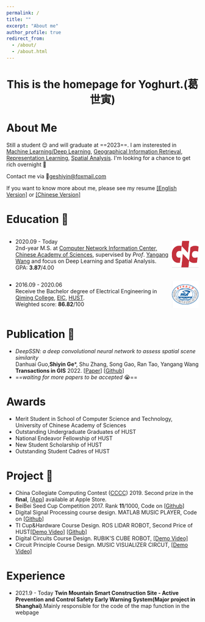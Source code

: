 ```yaml
---
permalink: /
title: ""
excerpt: "About me"
author_profile: true
redirect_from: 
  - /about/
  - /about.html
---
```


<style>
  .flex-between {
    display: flex;
    align-items: center;
    justify-content: space-between;
  }
  .badge {
    width: 70px;
    height: 70px;
  }
</style>

<h1 align="center"> This is the homepage for Yoghurt.(葛世寅)</h1>

# About Me
Still a student 😌 and will graduate at ==2023==. I am insterested in <u>Machine Learning/Deep Learning</u>, <u>Geographical Information Retrieval</u>, <u>Representation Learning</u>, <u>Spatial Analysis</u>. I'm looking for a chance to get rich overnight 👀

Contact me via 📮<u>geshiyin@foxmail.com</u>

If you want to know more about me, please see my resume [[English Version]](../files/paper1.pdf) or [[Chinese Version]](../files/paper1.pdf)

Education 🏫
======
<div class="flex-between">
  <ul>
  <li>2020.09 - Today </li>
  2nd-year M.S. at <a href="http://www.cnic.cas.cn/">Computer Network Information Center, Chinese Academy of Sciences</a>, supervised by <i>Prof</i>. <a href="http://cnic.cas.cn/sourcedb_cnic_cas/zw/zjrc/dsdw/202107/t20210702_6125764.html">Yangang Wang</a> and focus on Deep Learning and Spatial Analysis. <br>
  GPA: <b>3.87</b>/4.00
  </ul>
  <img class="badge" src="../images/CNIC.png">
</div>

<div class="flex-between">
  <ul>
  <li>2016.09 - 2020.06 </li>
  Receive the Bachelor degree of Electrical Engineering in <a href="http://qiming.hust.edu.cn/">Qiming College</a>, <a href="http://ei.hust.edu.cn/">EIC</a>, <a href="https://www.hust.edu.cn/">HUST</a>. <br>
  Weighted score: <b>86.82</b>/100
  </ul>
  <img class="badge" src="../images/hust.png">
</div>

Publication 📑
======
- *DeepSSN: a deep convolutional neural network to assess spatial scene similarity*<br>Danhuai Guo,**Shiyin Ge**\*, Shu Zhang, Song Gao, Ran Tao, Yangang Wang<br>**Transactions in GIS** 2022. [[Paper](https://arxiv.org/abs/2202.04755)]  [[Github](https://github.com/yoghur/Spatial-Query-by-Sketch)]
- ==*waiting for more papers to be accepted* 😭==

Awards 
======
- Merit Student in School of Computer Science and Technology, University of Chinese Academy of Sciences
- Outstanding Undergraduate Graduates of HUST
- National Endeavor Fellowship of HUST
- New Student Scholarship of HUST
- Outstanding Student Cadres of HUST

Project 🔨
======
- China Collegiate Computing Contest ([CCCC](http://www.appcontest.net/)) 2019.
Second prize in the **final**, [[App](https://appsuke.com/cn/%E8%A7%86%E5%94%B1%E8%BE%BE%E4%BA%BA/)] available at Apple Store.
- BeiBei Seed Cup Competition 2017.
Rank **11**/1000, Code on [[Github](https://github.com/yoghur/Seed_Cup_TextCNN)]
- Digital Signal Processing course design.
MATLAB MUSIC PLAYER, Code on [[Github](https://github.com/yoghur/Matlab_music)]
- TI Cup&Hardware Course Design.
ROS LIDAR ROBOT, Second Price of HUST[[Demo Video]](https://www.youtube.com/watch?v=5dkFqs9U06Y) [[Github]](https://github.com/yoghur/LiDAR_ros_Robot)
- Digital Circuits Course Design.
RUBIK’S CUBE ROBOT, [[Demo Video]](https://www.youtube.com/watch?v=lwa5qByJMJc)
- Circuit Principle Course Design.
MUSIC VISUALIZER CIRCUT, [[Demo Video]](https://www.youtube.com/watch?v=e310kDNNbSg)

Experience
=======
- 2021.9 - Today
**Twin Mountain Smart Construction Site - Active Prevention and Control Safety Early Warning System(Major project in Shanghai)**.Mainly responsible for the code of the map function in the webpage
